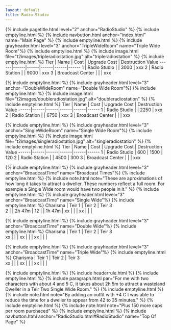 ```yaml
---
layout: default
title: Radio Studio
---
```

{% include pagetitle.html level="2" anchor="RadioStudio" %}
{% include emptyline.html %}
{% include navbutton.html anchor="index.html" name="Main Page" %}
{% include emptyline.html %}
{% include grayheader.html level="3" anchor="TripleWideRoom" name="Triple Wide Room"%}
{% include emptyline.html %}
{% include image.html file="t2images/tripleradiostation.jpg" alt="tripleradiostation" %}
{% include emptyline.html %}
Tier | Name | Cost | Upgrade Cost | Destruction Value
------|------|------|------|------|------
1 | Radio Studio | | 3000 | xxx
2 | Radio Station | | 9000 | xxx
3 | Broadcast Center | | | xxx

{% include emptyline.html %}
{% include grayheader.html level="3" anchor="DoubleWideRoom" name="Double Wide Room"%}
{% include emptyline.html %}
{% include image.html file="t2images/doubleradiostation.jpg" alt="doubleradiostation" %}
{% include emptyline.html %}
Tier | Name | Cost | Upgrade Cost | Destruction Value
------|------|------|------|------|------
1 | Radio Studio | | 2250 | xxx
2 | Radio Station | | 6750 | xxx
3 | Broadcast Center | | | xxx

{% include emptyline.html %}
{% include grayheader.html level="3" anchor="SingleWideRoom" name="Single Wide Room"%}
{% include emptyline.html %}
{% include image.html file="t2images/singleradiostation.jpg" alt="singleradiostation" %}
{% include emptyline.html %}
Tier | Name | Cost | Upgrade Cost | Destruction Value
------|------|------|------|------|------
1 | Radio Studio | 600 | 1500 | 120
2 | Radio Station | | 4500 | 300
3 | Broadcast Center | | | xxx

{% include emptyline.html %}
{% include grayheader.html level="3" anchor="BroadcastTime" name="Broadcast Times"%}
{% include emptyline.html %}
{% include note.html note="These are aproximations of how long it takes to attract a dweller. These numbers reflect a full room. For example a Single Wide room would have two people in it." %}
{% include emptyline.html %}
{% include grayheader.html level="3" anchor="BroadcastTime" name="Single Wide"%}
{% include emptyline.html %}
Charisma | Teir 1 | Teir 2 | Teir 3    
 2 |  | 2h 47m | 
12 |  | 1h 47m | 
xx |  |  | 
xx |  |  | 

{% include emptyline.html %}
{% include grayheader.html level="3" anchor="BroadcastTime" name="Double Wide"%}
{% include emptyline.html %}
Charisma | Teir 1 | Teir 2 | Teir 3    
xx |  |  | 
xx |  |  | 
xx |  |  | 

{% include emptyline.html %}
{% include grayheader.html level="3" anchor="BroadcastTime" name="Triple Wide"%}
{% include emptyline.html %}
Charisma | Teir 1 | Teir 2 | Teir 3    
xx |  |  | 
xx |  |  | 
xx |  |  | 

{% include emptyline.html %}
{% include headerrule.html %}
{% include emptyline.html %}
{% include paragraph.html par="For me with two characters with about 4 and 5 C, it takes about 2h 5m to attract a wasteland Dweller in a Teir Two Single Wide Room." %}
{% include emptyline.html %}
{% include note.html note="By adding an outfit with +4 C I was able to reduce the time for a dweller to appear from 42 to 35 minutes." %}
{% include emptyline.html %}
{% include note.html note="Plus 150 more caps per room purchaced" %}
{% include emptyline.html %}
{% include navbutton.html anchor="RadioStudio.html#RadioStudio" name="Top Of Page" %}
